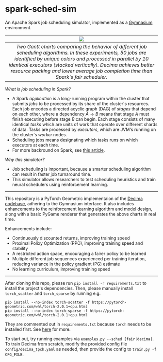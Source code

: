 # spark-sched-sim

An Apache Spark job scheduling simulator, implemented as a [Gymnasium](https://github.com/Farama-Foundation/Gymnasium) environment.

| ![](https://i.imgur.com/6BpPWxI.png)| 
|:--:| 
| *Two Gantt charts comparing the behavior of different job scheduling algorithms. In these experiments, 50 jobs are identified by unique colors and processed in parallel by 10 identical executors (stacked vertically). Decima achieves better resource packing and lower average job completion time than Spark's fair scheduler.* |

_What is job scheduling in Spark?_
- A Spark _application_ is a long-running program within the cluster that submits _jobs_ to be processed by its share of the cluster's resources. Each job encodes a directed acyclic graph (DAG) of _stages_ that depend on each other, where a dependency $A\to B$ means that stage $A$ must finish executing before stage $B$ can begin. Each stage consists of many identical _tasks_ which are units of work that operate over different shards of data. Tasks are processed by _executors_, which are JVM's running on the cluster's _worker_ nodes.
- Scheduling jobs means designating which tasks runs on which executors at each time.
- For more backround on Spark, see [this article](https://spark.apache.org/docs/latest/job-scheduling.html).

_Why this simulator?_
- Job scheduling is important, because a smarter scheduling algorithm can result in faster job turnaround time.
- This simulator allows researchers to test scheduling heuristics and train neural schedulers using reinforcement learning.

---

This repository is a PyTorch Geometric implementaion of the [Decima codebase](https://github.com/hongzimao/decima-sim), adhering to the Gymnasium interface. It also includes enhancements to the reinforcement learning algorithm and model design, along with a basic PyGame renderer that generates the above charts in real time.

Enhancements include:
- Continuously discounted returns, improving training speed
- Proximal Polixy Optimization (PPO), improving training speed and stability
- A restricted action space, encouraging a fairer policy to be learned
- Multiple different job sequences experienced per training iteration, reducing variance in the policy gradient (PG) estimate
- No learning curriculum, improving training speed

---

After cloning this repo, please run `pip install -r requirements.txt` to install the project's dependencies. Then, please manually install `torch_scatter` and `torch_sparse` by running e.g.
```
pip install --no-index torch-scatter -f https://pytorch-geometric.com/whl/torch-2.0.1+cpu.html
pip install --no-index torch-sparse -f https://pytorch-geometric.com/whl/torch-2.0.1+cpu.html
```
They are commented out in `requirements.txt` because `torch` needs to be installed first. See [here](https://github.com/pyg-team/pytorch_geometric/issues/861) for more.

To start out, try running examples via `examples.py --sched [fair|decima]`. To train Decima from scratch, modify the provided config file `config/decima_tpch.yaml` as needed, then provide the config to `train.py -f CFG_FILE`.